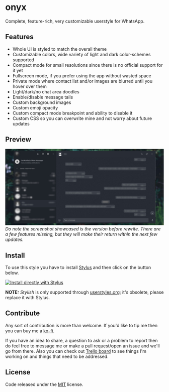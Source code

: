 # onyx

Complete, feature-rich, very customizable userstyle for WhatsApp.


## Features

* Whole UI is styled to match the overall theme
* Customizable colors, wide variety of light and dark color-schemes supported
* Compact mode for small resolutions since there is no official support for it yet
* Fullscreen mode, if you prefer using the app without wasted space
* Private mode where contact list and/or images are blurred until you hover over them
* Light/dark/no chat area doodles
* Enable/disable message tails
* Custom background images
* Custom emoji opacity
* Custom compact mode breakpoint and ability to disable it
* Custom CSS so you can overwrite mine and not worry about future updates

## Preview

![preview](images/preview.png)
_Do note the screenshot showcased is the version before rewrite. There are a few features missing, but they will make their return within the next few updates._


## Install

To use this style you have to install [Stylus](https://add0n.com/stylus.html) and then click on the button below.

[![Install directly with Stylus](https://img.shields.io/badge/Install%20directly%20with-Stylus-285959.svg)](https://rawgit.com/vednoc/onyx/master/WhatsApp.user.css)

**NOTE:** _Stylish_ is only supported through [userstyles.org](https://userstyles.org/styles/142096); it's obsolete, please replace it with Stylus.


## Contribute

Any sort of contribution is more than welcome. If you'd like to tip me then you can buy me a [ko-fi](https://ko-fi.com/vednoc).

If you have an idea to share, a question to ask or a problem to report then do feel free to message me or make a pull request/open an issue and we'll go from there. Also you can check out [Trello board](https://trello.com/b/2mj5oxrm/whatsapp-by-mew) to see things I'm working on and things that need to be addressed.


## License

Code released under the [MIT](LICENSE) license.
